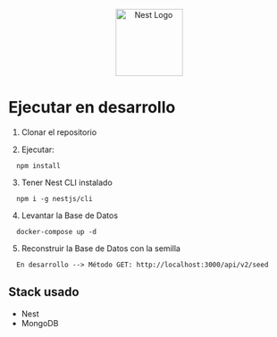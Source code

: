 <p align="center">
  <a href="http://nestjs.com/" target="blank"><img src="https://nestjs.com/img/logo-small.svg" width="120" alt="Nest Logo" /></a>
</p>

# Ejecutar en desarrollo

1. Clonar el repositorio

2. Ejecutar:
```
  npm install
```
3. Tener Nest CLI instalado
```
  npm i -g nestjs/cli
```
4. Levantar la Base de Datos
```
  docker-compose up -d
```
5. Reconstruir la Base de Datos con la semilla
```
  En desarrollo --> Método GET: http://localhost:3000/api/v2/seed
```
## Stack usado
* Nest
* MongoDB